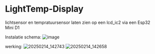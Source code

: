 # LightTemp-Display
lichtsensor en tempratuursensor laten zien op een lcd_ic2 via een Esp32 Mini D1

Instalatie schema:
![image](https://github.com/user-attachments/assets/e769b742-dc7d-474e-9a22-8c20c3dfc129)

werking: 
![20250214_142743](https://github.com/user-attachments/assets/32ab1dae-03ed-407e-935f-477dbc023da0)
![20250214_142658](https://github.com/user-attachments/assets/ceff0169-cdc6-4fe4-b31a-c547566fb0e2)

